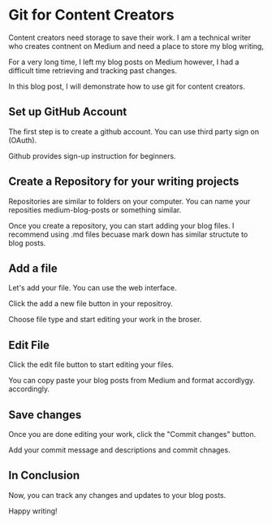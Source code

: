 # Git for Content Creators

Content creators need storage to save their work. I am a technical writer who creates contnent on Medium and need a place to store my blog writing,

For a very long time, I left my blog posts on Medium however, I had a difficult time retrieving  and tracking past changes. 

In this blog post, I will demonstrate how to use git for content creators.

## Set up GitHub Account

The first step is to create a github account. You can use third party sign on (OAuth).

Github provides sign-up instruction for beginners.
<ADD Image>

## Create a Repository for your writing projects

Repositories are similar to folders on your computer. You can name your reposities medium-blog-posts or something similar.

Once you create a repository, you can start adding your blog files. I recommend using .md files becuase mark down has similar structute to blog posts.

<ADD Image>

## Add a file

Let's add your file. You can use the web interface. 

Click the add a new file button in your repositroy. 

Choose file type and start editing your work in the broser.

## Edit File

Click the edit file button to start editing your files.

You can copy paste your blog posts from Medium and format accordlygy. accordingly.

<ADD Image>

## Save changes

Once you are done editing your work, click the "Commit changes" button.

Add your commit message and descriptions and commit chnages.

<ADD IMAGE>

## In Conclusion

Now, you can track any changes and updates to your blog posts.

Happy writing!

